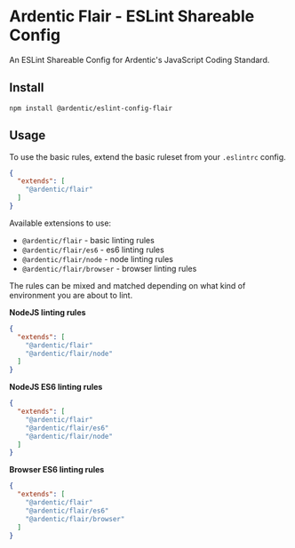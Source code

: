 
# Ardentic Flair - ESLint Shareable Config

An ESLint Shareable Config for Ardentic's JavaScript Coding Standard.

## Install

```
npm install @ardentic/eslint-config-flair
```

## Usage

To use the basic rules, extend the basic ruleset from your `.eslintrc` config.

```json
{
  "extends": [
    "@ardentic/flair"
  ]
}
```

Available extensions to use:

* `@ardentic/flair` - basic linting rules
* `@ardentic/flair/es6` - es6 linting rules
* `@ardentic/flair/node` - node linting rules
* `@ardentic/flair/browser` - browser linting rules

The rules can be mixed and matched depending on what kind of environment you are about to lint.

**NodeJS linting rules**

```json
{
  "extends": [
    "@ardentic/flair"
    "@ardentic/flair/node"
  ]
}
```

**NodeJS ES6 linting rules**

```json
{
  "extends": [
    "@ardentic/flair"
    "@ardentic/flair/es6"
    "@ardentic/flair/node"
  ]
}
```

**Browser ES6 linting rules**

```json
{
  "extends": [
    "@ardentic/flair"
    "@ardentic/flair/es6"
    "@ardentic/flair/browser"
  ]
}
```
